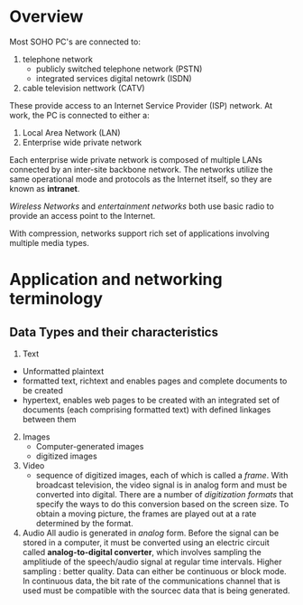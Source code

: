 # Overview

Most SOHO PC's are connected to:

1. telephone network
   - publicly switched telephone network (PSTN)
   - integrated services digital netowrk (ISDN)
2. cable television nettwork (CATV)

These provide access to an Internet Service Provider (ISP) network.
At work, the PC is connected to either a:

1.  Local Area Network (LAN)
2.  Enterprise wide private network

Each enterprise wide private network is composed of multiple LANs connected by an inter-site backbone network. The networks utilize the same operational mode and protocols as the Internet itself, so they are known as **intranet**.

*Wireless Networks* and *entertainment networks* both use basic radio to provide an access point to the Internet.

With compression, networks support rich set of applications involving multiple media types.

# Application and networking terminology
## Data Types and their characteristics
1. Text
  * Unformatted plaintext
  * formatted text, richtext and enables pages and complete documents to be created
  * hypertext, enables web pages to be created with an integrated set of documents (each comprising formatted text) with defined linkages between them
2. Images
    * Computer-generated images
    * digitized images
3. Video
    * sequence of digitized images, each of which is called a *frame*. With broadcast television, the video signal is in analog form and must be converted into digital. There are a number of *digitization formats* that specify the ways to do this conversion based on the screen size. To obtain a moving picture, the frames are played out at a rate determined by the format.
4. Audio
    All audio is generated in *analog* form. Before the signal can be stored in a computer, it must be converted using an electric circuit called **analog-to-digital converter**, which involves sampling the amplitiude of the speech/audio signal at regular time intervals. Higher sampling : better quality.
Data can either be continuous or block mode. In continuous data, the bit rate of the communications channel that is used must be compatible with the sourcec data that is being generated. 

